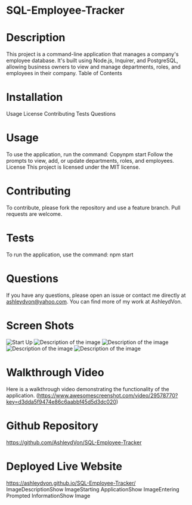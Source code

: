 # SQL-Employee-Tracker

# Description
This project is a command-line application that manages a company's employee database. It's built using Node.js, Inquirer, and PostgreSQL, allowing business owners to view and manage departments, roles, and employees in their company.
Table of Contents

# Installation
Usage
License
Contributing
Tests
Questions


# Usage
To use the application, run the command:
Copynpm start
Follow the prompts to view, add, or update departments, roles, and employees.
License
This project is licensed under the MIT license.

# Contributing
To contribute, please fork the repository and use a feature branch. Pull requests are welcome.

# Tests
To run the application, use the command:
npm start

# Questions
If you have any questions, please open an issue or contact me directly at ashleydvon@yahoo.com. You can find more of my work at AshleydVon.

# Screen Shots
![Start Up](./assets/Screenshot%202024-07-15%20at%2010.07.32 PM.png)
![Description of the image](./assets/Screenshot%202024-07-15%20at%2010.08.22 PM.png)
![Description of the image](./assets/Screenshot%202024-07-15%20at%2010.08.35 PM.png)
![Description of the image](./assets/Screenshot%202024-07-15%20at%2010.08.43 PM.png)
![Description of the image](./assets/Screenshot%202024-07-15%20at%2010.08.53 PM.png)

# Walkthrough Video
Here is a walkthrough video demonstrating the functionality of the application.
(https://www.awesomescreenshot.com/video/29578770?key=d3dda5f9474e86c6aabbf45d5d3dc020)

# Github Repository
https://github.com/AshleydVon/SQL-Employee-Tracker

# Deployed Live Website
https://ashleydvon.github.io/SQL-Employee-Tracker/
ImageDescriptionShow ImageStarting ApplicationShow ImageEntering Prompted InformationShow Image

